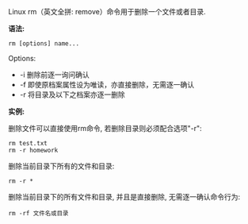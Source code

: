 Linux rm（英文全拼: remove）命令用于删除一个文件或者目录.

**语法:**

```
rm [options] name...
```

Options:

- -i 删除前逐一询问确认
- -f 即使原档案属性设为唯读，亦直接删除，无需逐一确认
- -r 将目录及以下之档案亦逐一删除

**实例:**

删除文件可以直接使用rm命令, 若删除目录则必须配合选项"-r":

```
rm test.txt
rm -r homework
```

删除当前目录下所有的文件和目录:

```
rm -r *
```

删除当前目录下的所有文件和目录, 并且是直接删除, 无需逐一确认命令行为:

```
rm -rf 文件名或目录
```





























